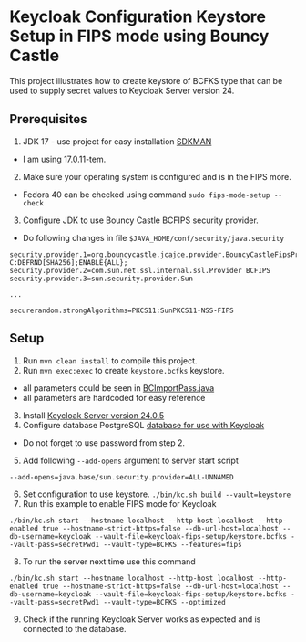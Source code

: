 # Keycloak Configuration Keystore Setup in FIPS mode using Bouncy Castle

This project illustrates how to create keystore of BCFKS type that can be used to supply secret values to Keycloak Server version 24.

## Prerequisites

1. JDK 17 - use project for easy installation [SDKMAN](https://sdkman.io/)
- I am using 17.0.11-tem.
2. Make sure your operating system is configured and is in the FIPS more.
- Fedora 40 can be checked using command `sudo fips-mode-setup --check`
3. Configure JDK to use Bouncy Castle BCFIPS security provider.
- Do following changes in file `$JAVA_HOME/conf/security/java.security`
```
security.provider.1=org.bouncycastle.jcajce.provider.BouncyCastleFipsProvider C:DEFRND[SHA256];ENABLE{ALL};
security.provider.2=com.sun.net.ssl.internal.ssl.Provider BCFIPS
security.provider.3=sun.security.provider.Sun

...

securerandom.strongAlgorithms=PKCS11:SunPKCS11-NSS-FIPS
```

## Setup

1. Run `mvn clean install` to compile this project.
2. Run `mvn exec:exec` to create `keystore.bcfks` keystore.
- all parameters could be seen in [BCImportPass.java](https://github.com/pskopek/keycloak-fips-setup/blob/b631b14286c3a371b203cc0b1678ef03a3d53a2a/src/main/java/org/keycloak/fips/BCImportPass.java#L39)
- all parameters are hardcoded for easy reference
3. Install [Keycloak Server version 24.0.5](https://github.com/keycloak/keycloak/releases/download/24.0.5/keycloak-24.0.5.zip) 
4. Configure database PostgreSQL [database for use with Keycloak](https://www.keycloak.org/server/db)
- Do not forget to use password from step 2.
5. Add following `--add-opens` argument to server start script
```
--add-opens=java.base/sun.security.provider=ALL-UNNAMED
```
6. Set configuration to use keystore. `./bin/kc.sh build --vault=keystore`
7. Run this example to enable FIPS mode for Keycloak 
```
./bin/kc.sh start --hostname localhost --http-host localhost --http-enabled true --hostname-strict-https=false --db-url-host=localhost --db-username=keycloak --vault-file=keycloak-fips-setup/keystore.bcfks --vault-pass=secretPwd1 --vault-type=BCFKS --features=fips
```
8. To run the server next time use this command
```
./bin/kc.sh start --hostname localhost --http-host localhost --http-enabled true --hostname-strict-https=false --db-url-host=localhost --db-username=keycloak --vault-file=keycloak-fips-setup/keystore.bcfks --vault-pass=secretPwd1 --vault-type=BCFKS --optimized
```
9. Check if the running Keycloak Server works as expected and is connected to the database. 